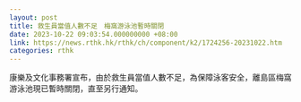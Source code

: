 ```yaml
---
layout: post
title: 救生員當值人數不足　梅窩游泳池暫時關閉
date: 2023-10-22 09:03:54.000000000 +08:00
link: https://news.rthk.hk/rthk/ch/component/k2/1724256-20231022.htm
categories: rthk
---
```


康樂及文化事務署宣布，由於救生員當值人數不足，為保障泳客安全，離島區梅窩游泳池現已暫時關閉，直至另行通知。
